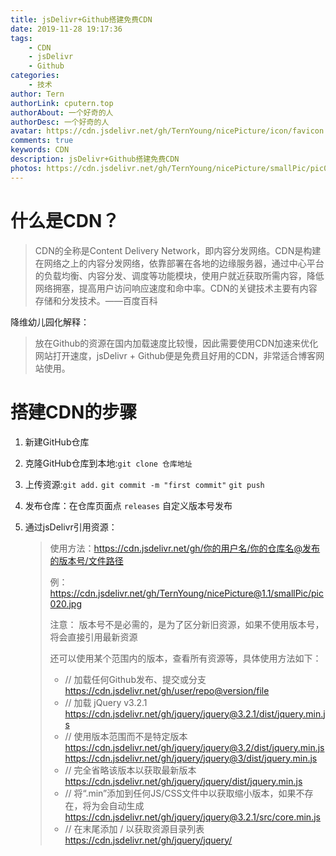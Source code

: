 ```yaml
---
title: jsDelivr+Github搭建免费CDN
date: 2019-11-28 19:17:36
tags:
	- CDN
	- jsDelivr
	- Github
categories:
	- 技术
author: Tern
authorLink: cputern.top
authorAbout: 一个好奇的人
authorDesc: 一个好奇的人
avatar: https://cdn.jsdelivr.net/gh/TernYoung/nicePicture/icon/favicon.png
comments: true
keywords: CDN
description: jsDelivr+Github搭建免费CDN
photos: https://cdn.jsdelivr.net/gh/TernYoung/nicePicture/smallPic/pic020.jpg
---
```




# 什么是CDN？

> CDN的全称是Content Delivery Network，即内容分发网络。CDN是构建在网络之上的内容分发网络，依靠部署在各地的边缘服务器，通过中心平台的负载均衡、内容分发、调度等功能模块，使用户就近获取所需内容，降低网络拥塞，提高用户访问响应速度和命中率。CDN的关键技术主要有内容存储和分发技术。——百度百科

降维幼儿园化解释：

>  放在Github的资源在国内加载速度比较慢，因此需要使用CDN加速来优化网站打开速度，jsDelivr + Github便是免费且好用的CDN，非常适合博客网站使用。 

# 搭建CDN的步骤

1. 新建GitHub仓库

2. 克隆GitHub仓库到本地:`git clone 仓库地址`

3. 上传资源:`git add.` `git commit -m "first commit"` `git push`

4. 发布仓库：在仓库页面点 `releases` 自定义版本号发布

5. 通过jsDelivr引用资源：

   > 使用方法：https://cdn.jsdelivr.net/gh/你的用户名/你的仓库名@发布的版本号/文件路径 
   >
   > 例：https://cdn.jsdelivr.net/gh/TernYoung/nicePicture@1.1/smallPic/pic020.jpg
   >
   > 注意： 版本号不是必需的，是为了区分新旧资源，如果不使用版本号，将会直接引用最新资源
   >
   > 还可以使用某个范围内的版本，查看所有资源等，具体使用方法如下： 
   >
   > *  // 加载任何Github发布、提交或分支
   >    https://cdn.jsdelivr.net/gh/user/repo@version/file 
   > *  // 加载 jQuery v3.2.1
   >    https://cdn.jsdelivr.net/gh/jquery/jquery@3.2.1/dist/jquery.min.js 
   > * // 使用版本范围而不是特定版本
   >   https://cdn.jsdelivr.net/gh/jquery/jquery@3.2/dist/jquery.min.js
   >   https://cdn.jsdelivr.net/gh/jquery/jquery@3/dist/jquery.min.js
   > *  // 完全省略该版本以获取最新版本
   >    https://cdn.jsdelivr.net/gh/jquery/jquery/dist/jquery.min.js 
   > *  // 将“.min”添加到任何JS/CSS文件中以获取缩小版本，如果不存在，将为会自动生成
   >    https://cdn.jsdelivr.net/gh/jquery/jquery@3.2.1/src/core.min.js 
   > *  // 在末尾添加 / 以获取资源目录列表
   >    https://cdn.jsdelivr.net/gh/jquery/jquery/ 

   
